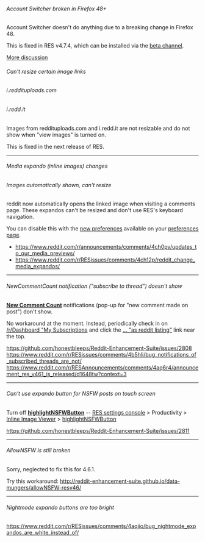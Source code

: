 

###### Account Switcher broken in Firefox 48+

Account Switcher doesn't do anything due to a breaking change in Firefox 48.

This is fixed in RES v4.7.4, which can be installed via the [beta channel](https://www.reddit.com/r/RESAnnouncements/comments/4vt35o/announcement_chrome_and_firefox_beta_releases/).

[More discussion](https://www.reddit.com/r/RESissues/comments/4vxfow/bug/)

###### Can't resize certain image links
###### i.reddituploads.com
###### i.redd.it

Images from reddituploads.com and i.redd.it are not resizable and do not show when "view images" is turned on.

This is fixed in the next release of RES.


----

###### Media expando (inline images) changes
###### Images automatically shown, can't resize

reddit now automatically opens the linked image when visiting a comments page. These expandos can't be resized and don't use RES's keyboard navigation.

You can disable this with the [new preferences](http://i.imgur.com/706GVIR.png) available on your [preferences page](http://reddit.com/prefs).


* https://www.reddit.com/r/announcements/comments/4ch0pv/updates_to_our_media_previews/
* https://www.reddit.com/r/RESissues/comments/4ch12p/reddit_change_media_expandos/

----


###### NewCommentCount notification ("subscribe to thread") doesn't show

**[New Comment Count](https://www.reddit.com/r/RESIssues/wiki/knownissues#!settings/newCommentCount)** notifications (pop-up for "new comment made on post") don't show.

No workaround at the moment. Instead, periodically check in on [/r/Dashboard "My Subscriptions](https://www.reddit.com/r/Dashboard#newCommentsLinkListing) and click the [... "as reddit listing"](https://i.imgur.com/xlGXdxX.png) link near the top.

https://github.com/honestbleeps/Reddit-Enhancement-Suite/issues/2808
https://www.reddit.com/r/RESissues/comments/4b5hli/bug_notifications_of_subscribed_threads_are_not/
https://www.reddit.com/r/RESAnnouncements/comments/4aq6r4/announcement_res_v461_is_released/d1648tw?context=3

---

###### Can't use expando button for NSFW posts on touch screen

Turn off **[highlightNSFWButton](https://www.reddit.com/r/resissues/wiki/knownissues#!settings/showImages/highlightNSFWButton)**
-- [](#gear)
[RES settings console](https://www.reddit.com/r/resissues/wiki/knownissues#!settings) > Productivity > [Inline Image Viewer](https://www.reddit.com/r/resissues/wiki/knownissues#!settings/showImages "showImages")  > [highlightNSFWButton](https://www.reddit.com/r/resissues/wiki/knownissues#!settings/showImages/highlightNSFWButton)

https://github.com/honestbleeps/Reddit-Enhancement-Suite/issues/2811



---

###### AllowNSFW is still broken

Sorry, neglected to fix this for 4.6.1.

Try this workaround: http://reddit-enhancement-suite.github.io/data-mungers/allowNSFW-resv46/

---

###### Nightmode expando buttons are too bright

https://www.reddit.com/r/RESissues/comments/4aqjio/bug_nightmode_expandos_are_white_instead_of/
